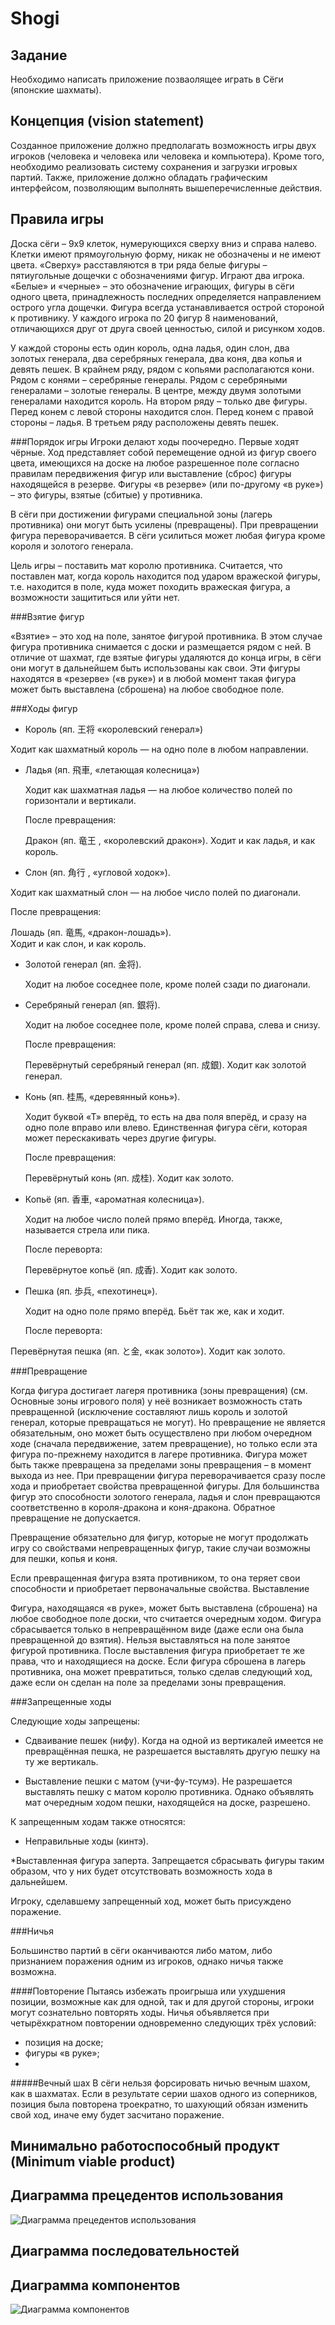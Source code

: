 # Shogi
## Задание
 Необходимо написать приложение позваолящее играть в Сёги (японские шахматы).
 
## Концепция (vision statement)
Созданное приложение должно предполагать возможность игры двух игроков (человека и человека или человека и компьютера). Кроме того, необходимо реализовать систему сохранения и загрузки игровых партий. Также, приложение должно обладать графическим интерфейсом, позволяющим выполнять вышеперечисленные действия.

## Правила игры
Доска сёги – 9x9 клеток, нумерующихся сверху вниз и справа налево. Клетки имеют прямоугольную форму, никак не обозначены и не имеют цвета. «Сверху» расставляются в три ряда белые фигуры – пятиугольные дощечки с обозначениями фигур.  Играют два игрока. «Белые» и «черные» – это обозначение играющих, фигуры в сёги одного цвета, принадлежность последних определяется направлением острого угла дощечки. Фигура всегда устанавливается острой стороной к противнику. У каждого игрока по 20 фигур 8 наименований, отличающихся друг от друга своей ценностью, силой и рисунком ходов.

У каждой стороны есть один король, одна ладья, один слон, два золотых генерала, два серебряных генерала, два коня, два копья и девять пешек. В крайнем ряду, рядом с копьями располагаются кони. Рядом с конями – серебряные генералы. Рядом с серебряными генералами – золотые генералы. В центре, между двумя золотыми генералами находится король. На втором ряду – только две фигуры. Перед конем с левой стороны находится слон. Перед конем с правой стороны – ладья. В третьем ряду расположены девять пешек.
	
###Порядок игры
Игроки делают ходы поочередно. Первые ходят чёрные. Ход представляет собой перемещение одной из фигур своего цвета, имеющихся на доске на любое разрешенное поле согласно правилам передвижения фигур или выставление (сброс) фигуры находящейся в резерве. Фигуры «в резерве» (или по-другому «в руке») – это фигуры, взятые (сбитые) у противника.

В сёги при достижении фигурами специальной зоны (лагерь противника) они могут быть усилены (превращены). При превращении фигура переворачивается. В сёги усилиться может любая фигура кроме короля и золотого генерала.

Цель игры – поставить мат королю противника. Считается, что поставлен мат, когда король находится под ударом вражеской фигуры, т.е. находится в поле, куда может походить вражеская фигура, а возможности защититься или уйти нет.

###Взятие фигур

«Взятие» – это ход на поле, занятое фигурой противника. В этом случае фигура противника снимается с доски и размещается рядом с ней. В отличие от шахмат, где взятые фигуры удаляются до конца игры, в сёги они могут в дальнейшем быть использованы как свои. Эти фигуры находятся в «резерве» («в руке») и в любой момент такая фигура может быть выставлена (сброшена) на любое свободное поле. 

###Ходы фигур
 * Король (яп. 王将  «королевский генерал») 	

 Ходит как шахматный король — на одно поле в любом направлении.

 * Ладья (яп. 飛車, «летающая колесница») 	

	Ходит как шахматная ладья — на любое количество полей по горизонтали и вертикали. 	
	
	После превращения:
	
	Дракон (яп. 竜王 , «королевский дракон»).
	Ходит и как ладья, и как король.
	
 *	Слон (яп. 角行 , «угловой ходок»). 	

 Ходит как шахматный слон — на любое число полей по диагонали. 
 
 После превращения: 
 
 Лошадь (яп. 竜馬, «дракон-лошадь»). 	
	Ходит и как слон, и как король.
	
 * Золотой генерал (яп. 金将). 	

	Ходит на любое соседнее поле, кроме полей сзади по диагонали.
	
 * Серебряный генерал (яп. 銀将). 	

	Ходит на любое соседнее поле, кроме полей справа, слева и снизу. 
	
	После превращения:
	
	Перевёрнутый серебряный генерал (яп. 成銀).	Ходит как золотой генерал.
	
 * Конь (яп. 桂馬, «деревянный конь»). 

	Ходит буквой «Т» вперёд, то есть на два поля вперёд, и сразу на одно поле вправо или влево. Единственная фигура сёги, которая может    перескакивать через другие фигуры. 
	
	После превращения:
	
	Перевёрнутый конь (яп. 成桂).	Ходит как золото.

 * Копьё (яп. 香車, «ароматная колесница»). 

	Ходит на любое число полей прямо вперёд. Иногда, также, называется стрела или пика.
	
	После переворта:
	
	Перевёрнутое копьё (яп. 成香).
	Ходит как золото. 
	
 * Пешка (яп. 歩兵, «пехотинец»). 

	Ходит на одно поле прямо вперёд. Бьёт так же, как и ходит. 	
	
	После переворта:
	
 Перевёрнутая пешка (яп. と金, «как золото»).	Ходит как золото.

###Превращение

Когда фигура достигает лагеря противника (зоны превращения) (см. Основные зоны игрового поля) у неё возникает возможность стать превращенной (исключение составляют лишь король и золотой генерал, которые превращаться не могут). Но превращение не является обязательным, оно может быть осуществлено при любом очередном ходе (сначала передвижение, затем превращение), но только если эта фигура по-прежнему находится в лагере противника. Фигура может быть также превращена за пределами зоны превращения – в момент выхода из нее. При превращении фигура переворачивается сразу после хода и приобретает свойства превращенной фигуры. Для большинства фигур это способности золотого генерала, ладья и слон превращаются соответственно в короля-дракона и коня-дракона. Обратное превращение не допускается.

Превращение обязательно для фигур, которые не могут продолжать игру со свойствами непревращенных фигур, такие случаи возможны для пешки, копья и коня.

Если превращенная фигура взята противником, то она теряет свои способности и приобретает первоначальные свойства.
Выставление

Фигура, находящаяся «в руке», может быть выставлена (сброшена) на любое свободное поле доски, что считается очередным ходом. Фигура сбрасывается только в непревращённом виде (даже если она была превращенной до взятия). Нельзя выставляться на поле занятое фигурой противника. После выставления фигура приобретает те же права, что и находящиеся на доске. Если фигура сброшена в лагерь противника, она может превратиться, только сделав следующий ход, даже если он сделан на поле за пределами зоны превращения.

###Запрещенные ходы

Следующие ходы запрещены:

 * Сдваивание пешек (нифу). Когда на одной из вертикалей имеется не превращённая пешка, не разрешается выставлять другую пешку на ту же вертикаль.

 * Выставление пешки с матом (учи-фу-тсумэ). Не разрешается выставлять пешку с матом королю противника. Однако объявлять мат очередным ходом пешки, находящейся на доске, разрешено.

К запрещенным ходам также относятся:
 * Неправильные ходы (кинтэ).

 *Выставленная фигура заперта. Запрещается сбрасывать фигуры таким образом, что у них будет отсутствовать возможность хода в дальнейшем. 

Игроку, сделавшему запрещенный ход, может быть присуждено поражение.

###Ничья

Большинство партий в сёги оканчиваются либо матом, либо признанием поражения одним из игроков, однако ничья также возможна.

####Повторение
Пытаясь избежать проигрыша или ухудшения позиции, возможные как для одной, так и для другой стороны, игроки могут сознательно  повторять ходы.
Ничья объявляется при четырёхкратном повторении одновременно следующих трёх условий:

 * позиция на доске;
 * фигуры «в руке»;
 * 


#####Вечный шах
В сёги нельзя форсировать ничью вечным шахом, как в шахматах. Если в результате серии шахов одного из соперников, позиция была повторена троекратно, то шахующий обязан изменить свой ход, иначе ему будет засчитано поражение.

## Минимально работоспособный продукт (Minimum viable product)

## Диаграмма прецедентов использования
![Диаграмма прецедентов использования](https://github.com/lezhenin/Shogi/blob/master/report/diagrams/UseCaseDiagram1.png)
## Диаграмма последовательностей

## Диаграмма компонентов
![Диаграмма компонентов](https://github.com/lezhenin/Shogi/blob/master/report/diagrams/ComponentDiagram1.png)
